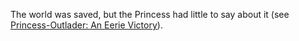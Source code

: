The world was saved, but the Princess had little to say about it (see [Princess-Outlader: An Eerie Victory](#edge:iphania-outlander)).